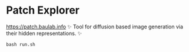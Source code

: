 # Patch Explorer
https://patch.baulab.info
✨ Tool for diffusion based image generation via their hidden representations. ✨

`bash run.sh`